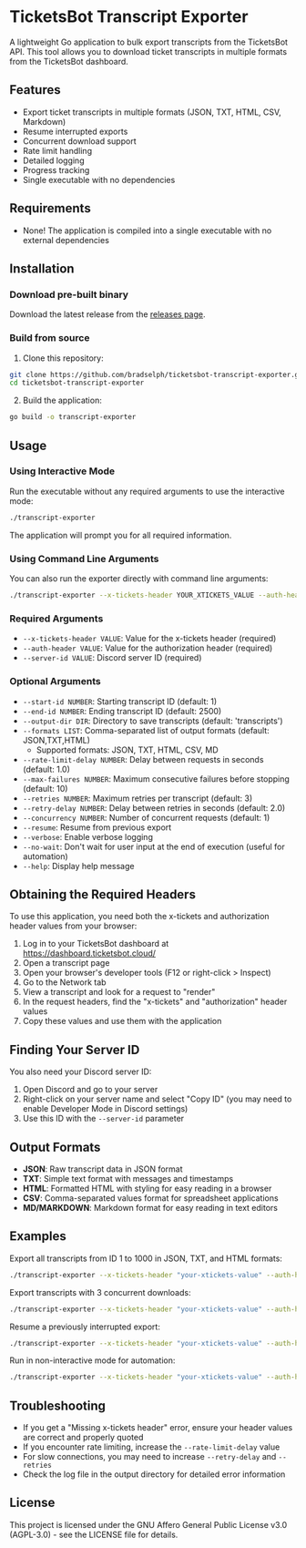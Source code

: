 # TicketsBot Transcript Exporter

A lightweight Go application to bulk export transcripts from the TicketsBot API. This tool allows you to download ticket transcripts in multiple formats from the TicketsBot dashboard.

## Features

- Export ticket transcripts in multiple formats (JSON, TXT, HTML, CSV, Markdown)
- Resume interrupted exports
- Concurrent download support
- Rate limit handling
- Detailed logging
- Progress tracking
- Single executable with no dependencies

## Requirements

- None! The application is compiled into a single executable with no external dependencies

## Installation

### Download pre-built binary

Download the latest release from the [releases page](https://github.com/bradselph/ticketsbot-transcript-exporter/releases).

### Build from source

1. Clone this repository:
```bash
git clone https://github.com/bradselph/ticketsbot-transcript-exporter.git
cd ticketsbot-transcript-exporter
```

2. Build the application:
```bash
go build -o transcript-exporter
```

## Usage

### Using Interactive Mode

Run the executable without any required arguments to use the interactive mode:

```bash
./transcript-exporter
```

The application will prompt you for all required information.

### Using Command Line Arguments

You can also run the exporter directly with command line arguments:

```bash
./transcript-exporter --x-tickets-header YOUR_XTICKETS_VALUE --auth-header YOUR_AUTH_VALUE --server-id YOUR_SERVER_ID
```

### Required Arguments

- `--x-tickets-header VALUE`: Value for the x-tickets header (required)
- `--auth-header VALUE`: Value for the authorization header (required)
- `--server-id VALUE`: Discord server ID (required)

### Optional Arguments

- `--start-id NUMBER`: Starting transcript ID (default: 1)
- `--end-id NUMBER`: Ending transcript ID (default: 2500)
- `--output-dir DIR`: Directory to save transcripts (default: 'transcripts')
- `--formats LIST`: Comma-separated list of output formats (default: JSON,TXT,HTML)
  - Supported formats: JSON, TXT, HTML, CSV, MD
- `--rate-limit-delay NUMBER`: Delay between requests in seconds (default: 1.0)
- `--max-failures NUMBER`: Maximum consecutive failures before stopping (default: 10)
- `--retries NUMBER`: Maximum retries per transcript (default: 3)
- `--retry-delay NUMBER`: Delay between retries in seconds (default: 2.0)
- `--concurrency NUMBER`: Number of concurrent requests (default: 1)
- `--resume`: Resume from previous export
- `--verbose`: Enable verbose logging
- `--no-wait`: Don't wait for user input at the end of execution (useful for automation)
- `--help`: Display help message

## Obtaining the Required Headers

To use this application, you need both the x-tickets and authorization header values from your browser:

1. Log in to your TicketsBot dashboard at https://dashboard.ticketsbot.cloud/
2. Open a transcript page
3. Open your browser's developer tools (F12 or right-click > Inspect)
4. Go to the Network tab
5. View a transcript and look for a request to "render"
6. In the request headers, find the "x-tickets" and "authorization" header values
7. Copy these values and use them with the application

## Finding Your Server ID

You also need your Discord server ID:

1. Open Discord and go to your server
2. Right-click on your server name and select "Copy ID" (you may need to enable Developer Mode in Discord settings)
3. Use this ID with the `--server-id` parameter

## Output Formats

- **JSON**: Raw transcript data in JSON format
- **TXT**: Simple text format with messages and timestamps
- **HTML**: Formatted HTML with styling for easy reading in a browser
- **CSV**: Comma-separated values format for spreadsheet applications
- **MD/MARKDOWN**: Markdown format for easy reading in text editors

## Examples

Export all transcripts from ID 1 to 1000 in JSON, TXT, and HTML formats:

```bash
./transcript-exporter --x-tickets-header "your-xtickets-value" --auth-header "your-auth-value" --server-id "your-server-id" --start-id 1 --end-id 1000
```

Export transcripts with 3 concurrent downloads:

```bash
./transcript-exporter --x-tickets-header "your-xtickets-value" --auth-header "your-auth-value" --server-id "your-server-id" --concurrency 3
```

Resume a previously interrupted export:

```bash
./transcript-exporter --x-tickets-header "your-xtickets-value" --auth-header "your-auth-value" --server-id "your-server-id" --resume
```

Run in non-interactive mode for automation:

```bash
./transcript-exporter --x-tickets-header "your-xtickets-value" --auth-header "your-auth-value" --server-id "your-server-id" --no-wait
```

## Troubleshooting

- If you get a "Missing x-tickets header" error, ensure your header values are correct and properly quoted
- If you encounter rate limiting, increase the `--rate-limit-delay` value
- For slow connections, you may need to increase `--retry-delay` and `--retries`
- Check the log file in the output directory for detailed error information

## License

This project is licensed under the GNU Affero General Public License v3.0 (AGPL-3.0) - see the LICENSE file for details.